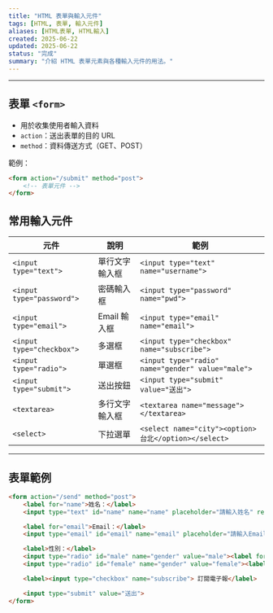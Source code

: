 ```yaml
---
title: "HTML 表單與輸入元件"
tags: [HTML, 表單, 輸入元件]
aliases: [HTML表單, HTML輸入]
created: 2025-06-22
updated: 2025-06-22
status: "完成"
summary: "介紹 HTML 表單元素與各種輸入元件的用法。"
---
```

---

## 表單 `<form>`

- 用於收集使用者輸入資料
- `action`：送出表單的目的 URL
- `method`：資料傳送方式（GET、POST）

範例：

```html
<form action="/submit" method="post">
    <!-- 表單元件 -->
</form>
```

## 常用輸入元件

|元件|說明|範例|
|---|---|---|
|`<input type="text">`|單行文字輸入框|`<input type="text" name="username">`|
|`<input type="password">`|密碼輸入框|`<input type="password" name="pwd">`|
|`<input type="email">`|Email 輸入框|`<input type="email" name="email">`|
|`<input type="checkbox">`|多選框|`<input type="checkbox" name="subscribe">`|
|`<input type="radio">`|單選框|`<input type="radio" name="gender" value="male">`|
|`<input type="submit">`|送出按鈕|`<input type="submit" value="送出">`|
|`<textarea>`|多行文字輸入框|`<textarea name="message"></textarea>`|
|`<select>`|下拉選單|`<select name="city"><option>台北</option></select>`|

---
## 表單範例

```html
<form action="/send" method="post">
    <label for="name">姓名：</label>
    <input type="text" id="name" name="name" placeholder="請輸入姓名" required>

    <label for="email">Email：</label>
    <input type="email" id="email" name="email" placeholder="請輸入Email" required>

    <label>性別：</label>
    <input type="radio" id="male" name="gender" value="male"><label for="male">男</label>
    <input type="radio" id="female" name="gender" value="female"><label for="female">女</label>

    <label><input type="checkbox" name="subscribe"> 訂閱電子報</label>

    <input type="submit" value="送出">
</form>
```

